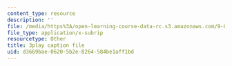 ```yaml
---
content_type: resource
description: ''
file: /media/https%3A/open-learning-course-data-rc.s3.amazonaws.com/9-00sc-introduction-to-psychology-fall-2011/d3669bae06205b2e8264584be1aff1bd_76O3rulk844.vtt
file_type: application/x-subrip
resourcetype: Other
title: 3play caption file
uid: d3669bae-0620-5b2e-8264-584be1aff1bd
---
```

